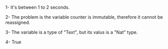 1- It's between 1 to 2 seconds.

2- The problem is the variable counter is immutable, therefore it cannot be reassigned.

3- The variable is a type of "Text", but its valus is a "Nat" type.

4- True




